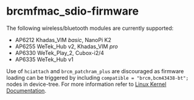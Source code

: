 # brcmfmac_sdio-firmware
The following wireless/bluetooth modules are currently supported:

* AP6212 Khadas_VIM _basic_, NanoPi K2
* AP6255 WeTek_Hub v2, Khadas_VIM _pro_
* AP6330 WeTek_Play_2, Cubox-i2/4
* AP6335 WeTek_Hub v1

Use of `hciattach` and `brcm_patchram_plus` are discouraged as firmware loading can be triggered by including `compatible = "brcm,bcm43438-bt";` nodes in device-tree. For more information refer to [Linux Kernel Documentation](https://github.com/torvalds/linux/blob/master/Documentation/devicetree/bindings/net/broadcom-bluetooth.txt).

